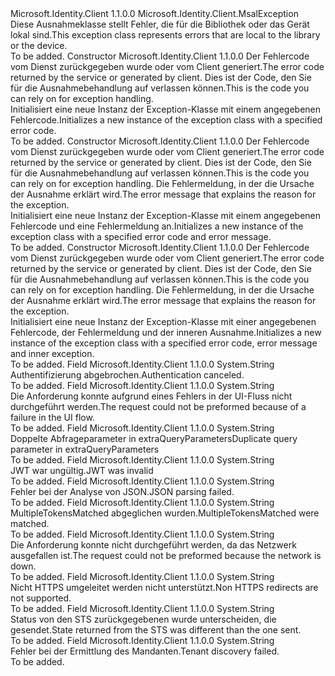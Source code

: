<Type Name="MsalClientException" FullName="Microsoft.Identity.Client.MsalClientException">
  <TypeSignature Language="C#" Value="public class MsalClientException : Microsoft.Identity.Client.MsalException" />
  <TypeSignature Language="ILAsm" Value=".class public auto ansi beforefieldinit MsalClientException extends Microsoft.Identity.Client.MsalException" />
  <TypeSignature Language="DocId" Value="T:Microsoft.Identity.Client.MsalClientException" />
  <TypeSignature Language="VB.NET" Value="Public Class MsalClientException&#xA;Inherits MsalException" />
  <TypeSignature Language="F#" Value="type MsalClientException = class&#xA;    inherit MsalException" />
  <AssemblyInfo>
    <AssemblyName>Microsoft.Identity.Client</AssemblyName>
    <AssemblyVersion>1.1.0.0</AssemblyVersion>
  </AssemblyInfo>
  <Base>
    <BaseTypeName>Microsoft.Identity.Client.MsalException</BaseTypeName>
  </Base>
  <Interfaces />
  <Docs>
    <summary>
            <span data-ttu-id="1b381-101">Diese Ausnahmeklasse stellt Fehler, die für die Bibliothek oder das Gerät lokal sind.</span><span class="sxs-lookup"><span data-stu-id="1b381-101">This exception class represents errors that are local to the library or the device.</span></span>
            </summary>
    <remarks>To be added.</remarks>
  </Docs>
  <Members>
    <Member MemberName=".ctor">
      <MemberSignature Language="C#" Value="public MsalClientException (string errorCode);" />
      <MemberSignature Language="ILAsm" Value=".method public hidebysig specialname rtspecialname instance void .ctor(string errorCode) cil managed" />
      <MemberSignature Language="DocId" Value="M:Microsoft.Identity.Client.MsalClientException.#ctor(System.String)" />
      <MemberSignature Language="VB.NET" Value="Public Sub New (errorCode As String)" />
      <MemberSignature Language="F#" Value="new Microsoft.Identity.Client.MsalClientException : string -&gt; Microsoft.Identity.Client.MsalClientException" Usage="new Microsoft.Identity.Client.MsalClientException errorCode" />
      <MemberType>Constructor</MemberType>
      <AssemblyInfo>
        <AssemblyName>Microsoft.Identity.Client</AssemblyName>
        <AssemblyVersion>1.1.0.0</AssemblyVersion>
      </AssemblyInfo>
      <Parameters>
        <Parameter Name="errorCode" Type="System.String" />
      </Parameters>
      <Docs>
        <param name="errorCode">
            <span data-ttu-id="1b381-102">Der Fehlercode vom Dienst zurückgegeben wurde oder vom Client generiert.</span><span class="sxs-lookup"><span data-stu-id="1b381-102">The error code returned by the service or generated by client.</span></span> <span data-ttu-id="1b381-103">Dies ist der Code, den Sie für die Ausnahmebehandlung auf verlassen können.</span><span class="sxs-lookup"><span data-stu-id="1b381-103">This is the code you can rely on for exception handling.</span></span></param>
        <summary>
            <span data-ttu-id="1b381-104">Initialisiert eine neue Instanz der Exception-Klasse mit einem angegebenen Fehlercode.</span><span class="sxs-lookup"><span data-stu-id="1b381-104">Initializes a new instance of the exception class with a specified error code.</span></span>
            </summary>
        <remarks>To be added.</remarks>
      </Docs>
    </Member>
    <Member MemberName=".ctor">
      <MemberSignature Language="C#" Value="public MsalClientException (string errorCode, string errorMessage);" />
      <MemberSignature Language="ILAsm" Value=".method public hidebysig specialname rtspecialname instance void .ctor(string errorCode, string errorMessage) cil managed" />
      <MemberSignature Language="DocId" Value="M:Microsoft.Identity.Client.MsalClientException.#ctor(System.String,System.String)" />
      <MemberSignature Language="VB.NET" Value="Public Sub New (errorCode As String, errorMessage As String)" />
      <MemberSignature Language="F#" Value="new Microsoft.Identity.Client.MsalClientException : string * string -&gt; Microsoft.Identity.Client.MsalClientException" Usage="new Microsoft.Identity.Client.MsalClientException (errorCode, errorMessage)" />
      <MemberType>Constructor</MemberType>
      <AssemblyInfo>
        <AssemblyName>Microsoft.Identity.Client</AssemblyName>
        <AssemblyVersion>1.1.0.0</AssemblyVersion>
      </AssemblyInfo>
      <Parameters>
        <Parameter Name="errorCode" Type="System.String" />
        <Parameter Name="errorMessage" Type="System.String" />
      </Parameters>
      <Docs>
        <param name="errorCode">
            <span data-ttu-id="1b381-105">Der Fehlercode vom Dienst zurückgegeben wurde oder vom Client generiert.</span><span class="sxs-lookup"><span data-stu-id="1b381-105">The error code returned by the service or generated by client.</span></span> <span data-ttu-id="1b381-106">Dies ist der Code, den Sie für die Ausnahmebehandlung auf verlassen können.</span><span class="sxs-lookup"><span data-stu-id="1b381-106">This is the code you can rely on for exception handling.</span></span>
            </param>
        <param name="errorMessage"><span data-ttu-id="1b381-107">Die Fehlermeldung, in der die Ursache der Ausnahme erklärt wird.</span><span class="sxs-lookup"><span data-stu-id="1b381-107">The error message that explains the reason for the exception.</span></span></param>
        <summary>
            <span data-ttu-id="1b381-108">Initialisiert eine neue Instanz der Exception-Klasse mit einem angegebenen Fehlercode und eine Fehlermeldung an.</span><span class="sxs-lookup"><span data-stu-id="1b381-108">Initializes a new instance of the exception class with a specified error code and error message.</span></span>
            </summary>
        <remarks>To be added.</remarks>
      </Docs>
    </Member>
    <Member MemberName=".ctor">
      <MemberSignature Language="C#" Value="public MsalClientException (string errorCode, string errorMessage, Exception innerException);" />
      <MemberSignature Language="ILAsm" Value=".method public hidebysig specialname rtspecialname instance void .ctor(string errorCode, string errorMessage, class System.Exception innerException) cil managed" />
      <MemberSignature Language="DocId" Value="M:Microsoft.Identity.Client.MsalClientException.#ctor(System.String,System.String,System.Exception)" />
      <MemberSignature Language="VB.NET" Value="Public Sub New (errorCode As String, errorMessage As String, innerException As Exception)" />
      <MemberSignature Language="F#" Value="new Microsoft.Identity.Client.MsalClientException : string * string * Exception -&gt; Microsoft.Identity.Client.MsalClientException" Usage="new Microsoft.Identity.Client.MsalClientException (errorCode, errorMessage, innerException)" />
      <MemberType>Constructor</MemberType>
      <AssemblyInfo>
        <AssemblyName>Microsoft.Identity.Client</AssemblyName>
        <AssemblyVersion>1.1.0.0</AssemblyVersion>
      </AssemblyInfo>
      <Parameters>
        <Parameter Name="errorCode" Type="System.String" />
        <Parameter Name="errorMessage" Type="System.String" />
        <Parameter Name="innerException" Type="System.Exception" />
      </Parameters>
      <Docs>
        <param name="errorCode">
            <span data-ttu-id="1b381-109">Der Fehlercode vom Dienst zurückgegeben wurde oder vom Client generiert.</span><span class="sxs-lookup"><span data-stu-id="1b381-109">The error code returned by the service or generated by client.</span></span> <span data-ttu-id="1b381-110">Dies ist der Code, den Sie für die Ausnahmebehandlung auf verlassen können.</span><span class="sxs-lookup"><span data-stu-id="1b381-110">This is the code you can rely on for exception handling.</span></span>
            </param>
        <param name="errorMessage"><span data-ttu-id="1b381-111">Die Fehlermeldung, in der die Ursache der Ausnahme erklärt wird.</span><span class="sxs-lookup"><span data-stu-id="1b381-111">The error message that explains the reason for the exception.</span></span></param>
        <param name="innerException"></param>
        <summary>
            <span data-ttu-id="1b381-112">Initialisiert eine neue Instanz der Exception-Klasse mit einer angegebenen Fehlercode, der Fehlermeldung und der inneren Ausnahme.</span><span class="sxs-lookup"><span data-stu-id="1b381-112">Initializes a new instance of the exception class with a specified error code, error message and inner exception.</span></span>
            </summary>
        <remarks>To be added.</remarks>
      </Docs>
    </Member>
    <Member MemberName="AuthenticationCanceledError">
      <MemberSignature Language="C#" Value="public const string AuthenticationCanceledError;" />
      <MemberSignature Language="ILAsm" Value=".field public static literal string AuthenticationCanceledError" />
      <MemberSignature Language="DocId" Value="F:Microsoft.Identity.Client.MsalClientException.AuthenticationCanceledError" />
      <MemberSignature Language="VB.NET" Value="Public Const AuthenticationCanceledError As String " />
      <MemberSignature Language="F#" Value="val mutable AuthenticationCanceledError : string" Usage="Microsoft.Identity.Client.MsalClientException.AuthenticationCanceledError" />
      <MemberType>Field</MemberType>
      <AssemblyInfo>
        <AssemblyName>Microsoft.Identity.Client</AssemblyName>
        <AssemblyVersion>1.1.0.0</AssemblyVersion>
      </AssemblyInfo>
      <ReturnValue>
        <ReturnType>System.String</ReturnType>
      </ReturnValue>
      <Docs>
        <summary>
            <span data-ttu-id="1b381-113">Authentifizierung abgebrochen.</span><span class="sxs-lookup"><span data-stu-id="1b381-113">Authentication canceled.</span></span>
            </summary>
        <remarks>To be added.</remarks>
      </Docs>
    </Member>
    <Member MemberName="AuthenticationUiFailedError">
      <MemberSignature Language="C#" Value="public const string AuthenticationUiFailedError;" />
      <MemberSignature Language="ILAsm" Value=".field public static literal string AuthenticationUiFailedError" />
      <MemberSignature Language="DocId" Value="F:Microsoft.Identity.Client.MsalClientException.AuthenticationUiFailedError" />
      <MemberSignature Language="VB.NET" Value="Public Const AuthenticationUiFailedError As String " />
      <MemberSignature Language="F#" Value="val mutable AuthenticationUiFailedError : string" Usage="Microsoft.Identity.Client.MsalClientException.AuthenticationUiFailedError" />
      <MemberType>Field</MemberType>
      <AssemblyInfo>
        <AssemblyName>Microsoft.Identity.Client</AssemblyName>
        <AssemblyVersion>1.1.0.0</AssemblyVersion>
      </AssemblyInfo>
      <ReturnValue>
        <ReturnType>System.String</ReturnType>
      </ReturnValue>
      <Docs>
        <summary>
            <span data-ttu-id="1b381-114">Die Anforderung konnte aufgrund eines Fehlers in der UI-Fluss nicht durchgeführt werden.</span><span class="sxs-lookup"><span data-stu-id="1b381-114">The request could not be preformed because of a failure in the UI flow.</span></span>
            </summary>
        <remarks>To be added.</remarks>
      </Docs>
    </Member>
    <Member MemberName="DuplicateQueryParameterError">
      <MemberSignature Language="C#" Value="public const string DuplicateQueryParameterError;" />
      <MemberSignature Language="ILAsm" Value=".field public static literal string DuplicateQueryParameterError" />
      <MemberSignature Language="DocId" Value="F:Microsoft.Identity.Client.MsalClientException.DuplicateQueryParameterError" />
      <MemberSignature Language="VB.NET" Value="Public Const DuplicateQueryParameterError As String " />
      <MemberSignature Language="F#" Value="val mutable DuplicateQueryParameterError : string" Usage="Microsoft.Identity.Client.MsalClientException.DuplicateQueryParameterError" />
      <MemberType>Field</MemberType>
      <AssemblyInfo>
        <AssemblyName>Microsoft.Identity.Client</AssemblyName>
        <AssemblyVersion>1.1.0.0</AssemblyVersion>
      </AssemblyInfo>
      <ReturnValue>
        <ReturnType>System.String</ReturnType>
      </ReturnValue>
      <Docs>
        <summary>
            <span data-ttu-id="1b381-115">Doppelte Abfrageparameter in extraQueryParameters</span><span class="sxs-lookup"><span data-stu-id="1b381-115">Duplicate query parameter in extraQueryParameters</span></span>
            </summary>
        <remarks>To be added.</remarks>
      </Docs>
    </Member>
    <Member MemberName="InvalidJwtError">
      <MemberSignature Language="C#" Value="public const string InvalidJwtError;" />
      <MemberSignature Language="ILAsm" Value=".field public static literal string InvalidJwtError" />
      <MemberSignature Language="DocId" Value="F:Microsoft.Identity.Client.MsalClientException.InvalidJwtError" />
      <MemberSignature Language="VB.NET" Value="Public Const InvalidJwtError As String " />
      <MemberSignature Language="F#" Value="val mutable InvalidJwtError : string" Usage="Microsoft.Identity.Client.MsalClientException.InvalidJwtError" />
      <MemberType>Field</MemberType>
      <AssemblyInfo>
        <AssemblyName>Microsoft.Identity.Client</AssemblyName>
        <AssemblyVersion>1.1.0.0</AssemblyVersion>
      </AssemblyInfo>
      <ReturnValue>
        <ReturnType>System.String</ReturnType>
      </ReturnValue>
      <Docs>
        <summary>
            <span data-ttu-id="1b381-116">JWT war ungültig.</span><span class="sxs-lookup"><span data-stu-id="1b381-116">JWT was invalid</span></span>
            </summary>
        <remarks>To be added.</remarks>
      </Docs>
    </Member>
    <Member MemberName="JsonParseError">
      <MemberSignature Language="C#" Value="public const string JsonParseError;" />
      <MemberSignature Language="ILAsm" Value=".field public static literal string JsonParseError" />
      <MemberSignature Language="DocId" Value="F:Microsoft.Identity.Client.MsalClientException.JsonParseError" />
      <MemberSignature Language="VB.NET" Value="Public Const JsonParseError As String " />
      <MemberSignature Language="F#" Value="val mutable JsonParseError : string" Usage="Microsoft.Identity.Client.MsalClientException.JsonParseError" />
      <MemberType>Field</MemberType>
      <AssemblyInfo>
        <AssemblyName>Microsoft.Identity.Client</AssemblyName>
        <AssemblyVersion>1.1.0.0</AssemblyVersion>
      </AssemblyInfo>
      <ReturnValue>
        <ReturnType>System.String</ReturnType>
      </ReturnValue>
      <Docs>
        <summary>
            <span data-ttu-id="1b381-117">Fehler bei der Analyse von JSON.</span><span class="sxs-lookup"><span data-stu-id="1b381-117">JSON parsing failed.</span></span>
            </summary>
        <remarks>To be added.</remarks>
      </Docs>
    </Member>
    <Member MemberName="MultipleTokensMatchedError">
      <MemberSignature Language="C#" Value="public const string MultipleTokensMatchedError;" />
      <MemberSignature Language="ILAsm" Value=".field public static literal string MultipleTokensMatchedError" />
      <MemberSignature Language="DocId" Value="F:Microsoft.Identity.Client.MsalClientException.MultipleTokensMatchedError" />
      <MemberSignature Language="VB.NET" Value="Public Const MultipleTokensMatchedError As String " />
      <MemberSignature Language="F#" Value="val mutable MultipleTokensMatchedError : string" Usage="Microsoft.Identity.Client.MsalClientException.MultipleTokensMatchedError" />
      <MemberType>Field</MemberType>
      <AssemblyInfo>
        <AssemblyName>Microsoft.Identity.Client</AssemblyName>
        <AssemblyVersion>1.1.0.0</AssemblyVersion>
      </AssemblyInfo>
      <ReturnValue>
        <ReturnType>System.String</ReturnType>
      </ReturnValue>
      <Docs>
        <summary>
            <span data-ttu-id="1b381-118">MultipleTokensMatched abgeglichen wurden.</span><span class="sxs-lookup"><span data-stu-id="1b381-118">MultipleTokensMatched were matched.</span></span>
            </summary>
        <remarks>To be added.</remarks>
      </Docs>
    </Member>
    <Member MemberName="NetworkNotAvailableError">
      <MemberSignature Language="C#" Value="public const string NetworkNotAvailableError;" />
      <MemberSignature Language="ILAsm" Value=".field public static literal string NetworkNotAvailableError" />
      <MemberSignature Language="DocId" Value="F:Microsoft.Identity.Client.MsalClientException.NetworkNotAvailableError" />
      <MemberSignature Language="VB.NET" Value="Public Const NetworkNotAvailableError As String " />
      <MemberSignature Language="F#" Value="val mutable NetworkNotAvailableError : string" Usage="Microsoft.Identity.Client.MsalClientException.NetworkNotAvailableError" />
      <MemberType>Field</MemberType>
      <AssemblyInfo>
        <AssemblyName>Microsoft.Identity.Client</AssemblyName>
        <AssemblyVersion>1.1.0.0</AssemblyVersion>
      </AssemblyInfo>
      <ReturnValue>
        <ReturnType>System.String</ReturnType>
      </ReturnValue>
      <Docs>
        <summary>
            <span data-ttu-id="1b381-119">Die Anforderung konnte nicht durchgeführt werden, da das Netzwerk ausgefallen ist.</span><span class="sxs-lookup"><span data-stu-id="1b381-119">The request could not be preformed because the network is down.</span></span>
            </summary>
        <remarks>To be added.</remarks>
      </Docs>
    </Member>
    <Member MemberName="NonHttpsRedirectNotSupported">
      <MemberSignature Language="C#" Value="public const string NonHttpsRedirectNotSupported;" />
      <MemberSignature Language="ILAsm" Value=".field public static literal string NonHttpsRedirectNotSupported" />
      <MemberSignature Language="DocId" Value="F:Microsoft.Identity.Client.MsalClientException.NonHttpsRedirectNotSupported" />
      <MemberSignature Language="VB.NET" Value="Public Const NonHttpsRedirectNotSupported As String " />
      <MemberSignature Language="F#" Value="val mutable NonHttpsRedirectNotSupported : string" Usage="Microsoft.Identity.Client.MsalClientException.NonHttpsRedirectNotSupported" />
      <MemberType>Field</MemberType>
      <AssemblyInfo>
        <AssemblyName>Microsoft.Identity.Client</AssemblyName>
        <AssemblyVersion>1.1.0.0</AssemblyVersion>
      </AssemblyInfo>
      <ReturnValue>
        <ReturnType>System.String</ReturnType>
      </ReturnValue>
      <Docs>
        <summary>
            <span data-ttu-id="1b381-120">Nicht HTTPS umgeleitet werden nicht unterstützt.</span><span class="sxs-lookup"><span data-stu-id="1b381-120">Non HTTPS redirects are not supported.</span></span>
            </summary>
        <remarks>To be added.</remarks>
      </Docs>
    </Member>
    <Member MemberName="StateMismatchError">
      <MemberSignature Language="C#" Value="public const string StateMismatchError;" />
      <MemberSignature Language="ILAsm" Value=".field public static literal string StateMismatchError" />
      <MemberSignature Language="DocId" Value="F:Microsoft.Identity.Client.MsalClientException.StateMismatchError" />
      <MemberSignature Language="VB.NET" Value="Public Const StateMismatchError As String " />
      <MemberSignature Language="F#" Value="val mutable StateMismatchError : string" Usage="Microsoft.Identity.Client.MsalClientException.StateMismatchError" />
      <MemberType>Field</MemberType>
      <AssemblyInfo>
        <AssemblyName>Microsoft.Identity.Client</AssemblyName>
        <AssemblyVersion>1.1.0.0</AssemblyVersion>
      </AssemblyInfo>
      <ReturnValue>
        <ReturnType>System.String</ReturnType>
      </ReturnValue>
      <Docs>
        <summary>
            <span data-ttu-id="1b381-121">Status von den STS zurückgegebenen wurde unterscheiden, die gesendet.</span><span class="sxs-lookup"><span data-stu-id="1b381-121">State returned from the STS was different than the one sent.</span></span>
            </summary>
        <remarks>To be added.</remarks>
      </Docs>
    </Member>
    <Member MemberName="TenantDiscoveryFailedError">
      <MemberSignature Language="C#" Value="public const string TenantDiscoveryFailedError;" />
      <MemberSignature Language="ILAsm" Value=".field public static literal string TenantDiscoveryFailedError" />
      <MemberSignature Language="DocId" Value="F:Microsoft.Identity.Client.MsalClientException.TenantDiscoveryFailedError" />
      <MemberSignature Language="VB.NET" Value="Public Const TenantDiscoveryFailedError As String " />
      <MemberSignature Language="F#" Value="val mutable TenantDiscoveryFailedError : string" Usage="Microsoft.Identity.Client.MsalClientException.TenantDiscoveryFailedError" />
      <MemberType>Field</MemberType>
      <AssemblyInfo>
        <AssemblyName>Microsoft.Identity.Client</AssemblyName>
        <AssemblyVersion>1.1.0.0</AssemblyVersion>
      </AssemblyInfo>
      <ReturnValue>
        <ReturnType>System.String</ReturnType>
      </ReturnValue>
      <Docs>
        <summary>
            <span data-ttu-id="1b381-122">Fehler bei der Ermittlung des Mandanten.</span><span class="sxs-lookup"><span data-stu-id="1b381-122">Tenant discovery failed.</span></span>
            </summary>
        <remarks>To be added.</remarks>
      </Docs>
    </Member>
  </Members>
</Type>